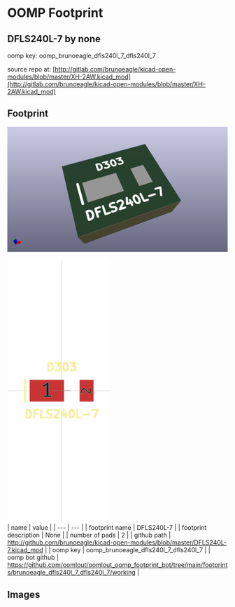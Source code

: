 # OOMP Footprint  
## DFLS240L-7  by none  
  
oomp key: oomp_brunoeagle_dfls240l_7_dfls240l_7  
  
source repo at: [http://gitlab.com/brunoeagle/kicad-open-modules/blob/master/XH-2AW.kicad_mod](http://gitlab.com/brunoeagle/kicad-open-modules/blob/master/XH-2AW.kicad_mod)  
## Footprint  
  
[![working_kicad_pcb_3d.png](working_kicad_pcb_3d_600.png)](working_kicad_pcb_3d.png)  
  
[![working.png](working_600.png)](working.png)  
| name | value | 
| --- | --- | 
| footprint name | DFLS240L-7 | 
| footprint description | None | 
| number of pads | 2 | 
| github path | http://github.com/brunoeagle/kicad-open-modules/blob/master/DFLS240L-7.kicad_mod | 
| oomp key | oomp_brunoeagle_dfls240l_7_dfls240l_7 | 
| oomp bot github | https://github.com/oomlout/oomlout_oomp_footprint_bot/tree/main/footprints/brunoeagle_dfls240l_7_dfls240l_7/working | 
## Images  
